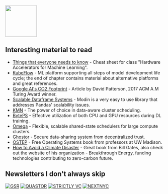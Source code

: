 ### <img src="https://blog.joypixels.com/content/images/2020/09/owl.gif" width="100px">

## Interesting material to read
- [Things that everyone needs to know](https://cs217.stanford.edu/cheat_sheet) - Cheat sheet for class "Hardware Accelerators for Machine Learning".
- [KubeFlow](https://www.oreilly.com/library/view/kubeflow-for-machine/9781492050117/ch01.html) - ML platform supporting all steps of model development life cycle; the end of chapter contains material about alternative platforms and great references.
- [Google AI's CO2 Footprint](https://blog.google/technology/ai/minimizing-carbon-footprint/) - Article by David Patterson, 2017 ACM A.M Turing Award winner.
- [Scalable Dataframe Systems](https://arxiv.org/pdf/2001.00888.pdf) - Modin is a very easy to use library that addresses Pandas' scalability issues.
- [KMN](https://www.usenix.org/conference/osdi14/technical-sessions/presentation/venkataraman) - The power of choice in data-aware cluster scheduling.
- [BytePS](https://www.usenix.org/conference/osdi20/presentation/jiang) - Effective utilization of both CPU and GPU resources during DL training.
- [Omega](https://static.googleusercontent.com/media/research.google.com/en//pubs/archive/41684.pdf) - Flexible, scalable shared-state schedulers for large compute clusters.
- [Ghostor](https://www.usenix.org/conference/nsdi20/presentation/hu-yuncong) - Secure data-sharing system from decentralized trust.
- [OSTEP](https://pages.cs.wisc.edu/~remzi/OSTEP/#book-chapters) - Free Operating Systems book from professors at UW Madison.
- [How to Avoid a Climate Disaster](https://www.gatesnotes.com/Energy/My-new-climate-book-is-finally-here) - Great book from Bill Gates, also check out the website of his organization - Breakthrough Energy, funding technologies contributing to zero-carbon future.

## Newsletters I don't always skip
[![GSR](https://img.shields.io/badge/GSR-orange?style=for-the-badge)](https://www.gsr.io/)
[![QUASTOR](https://img.shields.io/badge/QUASTOR-purple?style=for-the-badge&logo=QUASTOR&logoColor=red)](https://www.quastor.org/)
[![STRICTLY VC](https://img.shields.io/badge/STRICTLY_VC-red?style=for-the-badge&logo=STRICTLY+VC&logoColor=red)](https://www.strictlyvc.com/newsletter/)
[![NEXTNYC](https://img.shields.io/badge/NEXTNYC-orange?style=for-the-badge)](https://www.nycweeklynewsletter.com/)
